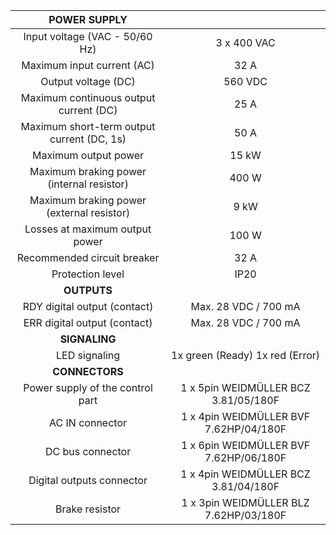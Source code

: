 | **POWER SUPPLY** |   |
| :---: | :---: |
| Input voltage (VAC - 50/60 Hz)  | 3 x 400 VAC |
| Maximum input current (AC)  | 32 A |
| Output voltage (DC)  | 560 VDC |
| Maximum continuous output current (DC)  | 25 A |
| Maximum short-term output current (DC, 1s)  | 50 A |
| Maximum output power  | 15 kW |
| Maximum braking power (internal resistor) | 400 W |
| Maximum braking power (external resistor) | 9 kW |
| Losses at maximum output power | 100 W |
| Recommended circuit breaker | 32 A |
| Protection level | IP20 |
| **OUTPUTS** |   |
| RDY digital output (contact) | Max. 28 VDC / 700 mA |
| ERR digital output (contact) | Max. 28 VDC / 700 mA |
| **SIGNALING** |   |
| LED signaling | 1x green (Ready)  1x red (Error) |
| **CONNECTORS** |   |
| Power supply of the control part | 1 x 5pin WEIDMÜLLER BCZ 3.81/05/180F |
| AC IN connector | 1 x 4pin WEIDMÜLLER BVF 7.62HP/04/180F |
| DC bus connector | 1 x 6pin WEIDMÜLLER BVF 7.62HP/06/180F |
| Digital outputs connector | 1 x 4pin WEIDMÜLLER BCZ 3.81/04/180F |
| Brake resistor | 1 x 3pin WEIDMÜLLER BLZ 7.62HP/03/180F |
